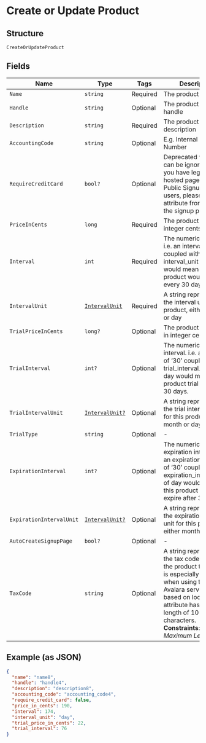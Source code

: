 
# Create or Update Product

## Structure

`CreateOrUpdateProduct`

## Fields

| Name | Type | Tags | Description |
|  --- | --- | --- | --- |
| `Name` | `string` | Required | The product name |
| `Handle` | `string` | Optional | The product API handle |
| `Description` | `string` | Required | The product description |
| `AccountingCode` | `string` | Optional | E.g. Internal ID or SKU Number |
| `RequireCreditCard` | `bool?` | Optional | Deprecated value that can be ignored unless you have legacy hosted pages. For Public Signup Page users, please read this attribute from under the signup page. |
| `PriceInCents` | `long` | Required | The product price, in integer cents |
| `Interval` | `int` | Required | The numerical interval. i.e. an interval of ‘30’ coupled with an interval_unit of day would mean this product would renew every 30 days |
| `IntervalUnit` | [`IntervalUnit`](../../doc/models/interval-unit.md) | Required | A string representing the interval unit for this product, either month or day |
| `TrialPriceInCents` | `long?` | Optional | The product trial price, in integer cents |
| `TrialInterval` | `int?` | Optional | The numerical trial interval. i.e. an interval of ‘30’ coupled with a trial_interval_unit of day would mean this product trial would last 30 days. |
| `TrialIntervalUnit` | [`IntervalUnit?`](../../doc/models/interval-unit.md) | Optional | A string representing the trial interval unit for this product, either month or day |
| `TrialType` | `string` | Optional | - |
| `ExpirationInterval` | `int?` | Optional | The numerical expiration interval. i.e. an expiration_interval of ‘30’ coupled with an expiration_interval_unit of day would mean this product would expire after 30 days. |
| `ExpirationIntervalUnit` | [`IntervalUnit?`](../../doc/models/interval-unit.md) | Optional | A string representing the expiration interval unit for this product, either month or day |
| `AutoCreateSignupPage` | `bool?` | Optional | - |
| `TaxCode` | `string` | Optional | A string representing the tax code related to the product type. This is especially important when using the Avalara service to tax based on locale. This attribute has a max length of 10 characters.<br>**Constraints**: *Maximum Length*: `10` |

## Example (as JSON)

```json
{
  "name": "name8",
  "handle": "handle4",
  "description": "description8",
  "accounting_code": "accounting_code4",
  "require_credit_card": false,
  "price_in_cents": 190,
  "interval": 174,
  "interval_unit": "day",
  "trial_price_in_cents": 22,
  "trial_interval": 76
}
```

